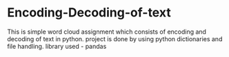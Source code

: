 # Encoding-Decoding-of-text
This is simple word cloud assignment which consists of encoding and decoding of text in python.
project is done by using python dictionaries and file handling.
library used - pandas
